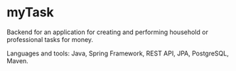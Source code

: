 # myTask

Backend for an application for creating and performing household or professional tasks for money.

Languages and tools: Java, Spring Framework, REST API, JPA, PostgreSQL, Maven.
